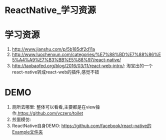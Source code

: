 # ReactNative_学习资源

# 学习资源

1. http://www.jianshu.com/p/5b185df2d11a
2. http://www.luochenxun.com/categories/%E7%88%BD%E7%88%86%E5%A4%A9%E7%B3%BB%E5%88%97/react-native/
3. http://taobaofed.org/blog/2016/03/11/react-web-intro/: 淘宝出的一个react-native转成react-web的插件,感觉不错

# DEMO
1. 厕所去哪里: 整体可以看看,主要都是在view操作,https://github.com/vczero/toilet
2. 煎蛋模仿: 
3. ReactNative自身DEMO: https://github.com/facebook/react-native的Example文件夹